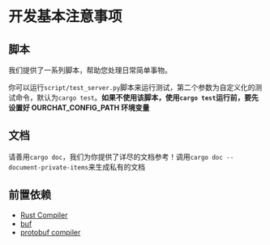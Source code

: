 # 开发基本注意事项

## 脚本

我们提供了一系列脚本，帮助您处理日常简单事物。

你可以运行`script/test_server.py`脚本来运行测试，第二个参数为自定义化的测试命令，默认为`cargo test`。**如果不使用该脚本，使用`cargo test`运行前，要先设置好 OURCHAT_CONFIG_PATH 环境变量**

## 文档

请善用`cargo doc`，我们为你提供了详尽的文档参考！调用`cargo doc --document-private-items`来生成私有的文档

## 前置依赖

- [Rust Compiler](https://rust-lang.org)
- [buf](https://buf.build/)
- [protobuf compiler](https://github.com/protocolbuffers/protobuf)
